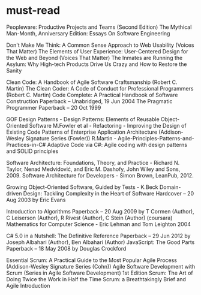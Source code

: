 # must-read

Peopleware: Productive Projects and Teams (Second Edition) 
The Mythical Man-Month, Anniversary Edition: Essays On Software Engineering

Don't Make Me Think: A Common Sense Approach to Web Usability (Voices That Matter)
The Elements of User Experience: User-Centered Design for the Web and Beyond (Voices That Matter)
The Inmates are Running the Asylum: Why High-tech Products Drive Us Crazy and How to Restore the Sanity

Clean Code: A Handbook of Agile Software Craftsmanship (Robert C. Martin)
The Clean Coder: A Code of Conduct for Professional Programmers (Robert C. Martin)
Code Complete: A Practical Handbook of Software Construction Paperback – Unabridged, 19 Jun 2004
The Pragmatic Programmer Paperback – 20 Oct 1999

GOF Design Patterns - Design Patterns: Elements of Reusable Object-Oriented Software
M.Fowler et al - Refactoring - Improving the Design of Existing Code
Patterns of Enterprise Application Architecture (Addison-Wesley Signature Series (Fowler)) 
R.Martin - Agile-Principles-Patterns-and-Practices-in-C#
Adaptive Code via C#: Agile coding with design patterns and SOLID principles

Software Architecture: Foundations, Theory, and Practice - Richard N. Taylor, Nenad Medvidović, and Eric M. Dashofy, John Wiley and Sons, 2009.
Software Architecture for Developers - Simon Brown, LeanPub, 2012.

Growing Object-Oriented Software, Guided by Tests - K.Beck
Domain-driven Design: Tackling Complexity in the Heart of Software Hardcover – 20 Aug 2003 by Eric Evans

Introduction to Algorithms Paperback – 20 Aug 2009 by T Cormen (Author), C Leiserson (Author), R Rivest (Author), C Stein (Author) (coursara)
Mathematics for Computer Science - Eric Lehman and Tom Leighton 2004

C# 5.0 in a Nutshell: The Definitive Reference Paperback – 29 Jun 2012 by Joseph Albahari  (Author), Ben Albahari (Author)
JavaScript: The Good Parts Paperback – 18 May 2008 by Douglas Crockford

Essential Scrum: A Practical Guide to the Most Popular Agile Process (Addison-Wesley Signature Series (Cohn))
Agile Software Development with Scrum (Series in Agile Software Development) 1st Edition
Scrum: The Art of Doing Twice the Work in Half the Time
Scrum: a Breathtakingly Brief and Agile Introduction
